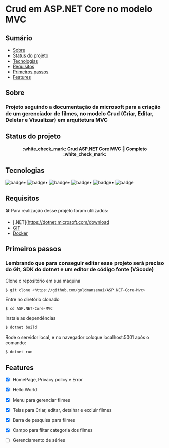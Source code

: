# Crud em ASP.NET Core no modelo MVC

## Sumário
<!--ts-->
   * [Sobre](#Sobre)
   * [Status do projeto](#status)
   * [Tecnologias](#tecnologias)
   * [Requisitos](#requisitos)
   * [Primeiros passos](#passos)
   * [Features](#features)
<!--te-->

## Sobre
### Projeto seguindo a documentação da microsoft para a criação de um gerenciador de filmes, no modelo Crud (Criar, Editar, Deletar e Visualizar) em arquitetura MVC

## Status do projeto
<h4 align="center"> 
	:white_check_mark: Crud ASP.NET Core MVC 🚀 Completo :white_check_mark:
</h4>

## Tecnologias
![badge](https://img.shields.io/badge/C%23-C%20Sharp-7159c1)•
![badge](https://img.shields.io/badge/.NET-ASP.NET%20Core-7159c1)•
![badge](https://img.shields.io/badge/JS-JavaScript-7159c1)•
![badge](https://img.shields.io/badge/Docker-Dockerfile-7159c1)•
![badge](https://img.shields.io/badge/AWS-Ubuntu%20Server-7159c1)•
![badge](https://img.shields.io/badge/Docker-Dockerfile-7159c1)

## Requisitos
:hammer_and_wrench: Para realização desse projeto foram utilizados:
- [.NET](https://dotnet.microsoft.com/download
- [GIT](https://git-scm.com/)
- [Docker](https://www.docker.com/)

## Primeiros passos
### Lembrando que para conseguir editar esse projeto será preciso do Git, SDK do dotnet e um editor de código fonte (VScode)

Clone o repositório em sua máquina
```bash
$ git clone <https://github.com/goldmansenai/ASP.NET-Core-Mvc>
```
Entre no diretório clonado
```bash
$ cd ASP.NET-Core-MVC
```
Instale as dependências
```bash
$ dotnet build
```
Rode o servidor local, e no navegador coloque localhost:5001 após o comando:
```bash
$ dotnet run
```

## Features
- [x] HomePage, Privacy policy e Error
- [x] Hello World
- [x] Menu para gerenciar filmes
- [x] Telas para Criar, editar, detalhar e excluir filmes
- [x] Barra de pesquisa para filmes
- [x] Campo para filtar categoria dos filmes
- [ ] Gerenciamento de séries



